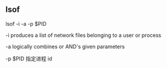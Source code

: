 ## lsof

lsof -i -a -p $PID

-i produces a list of network files belonging to a user or process

-a logically combines or AND's given parameters

-p $PID 指定进程 id





